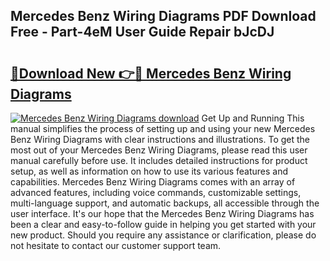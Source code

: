 ## Mercedes Benz Wiring Diagrams PDF Download Free - Part-4eM User Guide Repair bJcDJ

# <h2><a href="http://dfimq2k.blite.top/?on=Mercedes+Benz+Wiring+Diagrams">🔗Download New 👉🔴 Mercedes Benz Wiring Diagrams</a></h2>

[![Mercedes Benz Wiring Diagrams download](https://i.imgur.com/lujVjoI.png)](http://dfimq2k.blite.top/?on=Mercedes+Benz+Wiring+Diagrams)
Get Up and Running This manual simplifies the process of setting up and using your new Mercedes Benz Wiring Diagrams with clear instructions and illustrations. To get the most out of your Mercedes Benz Wiring Diagrams, please read this user manual carefully before use. It includes detailed instructions for product setup, as well as information on how to use its various features and capabilities. Mercedes Benz Wiring Diagrams comes with an array of advanced features, including voice commands, customizable settings, multi-language support, and automatic backups, all accessible through the user interface. It's our hope that the Mercedes Benz Wiring Diagrams has been a clear and easy-to-follow guide in helping you get started with your new product. Should you require any assistance or clarification, please do not hesitate to contact our customer support team.
